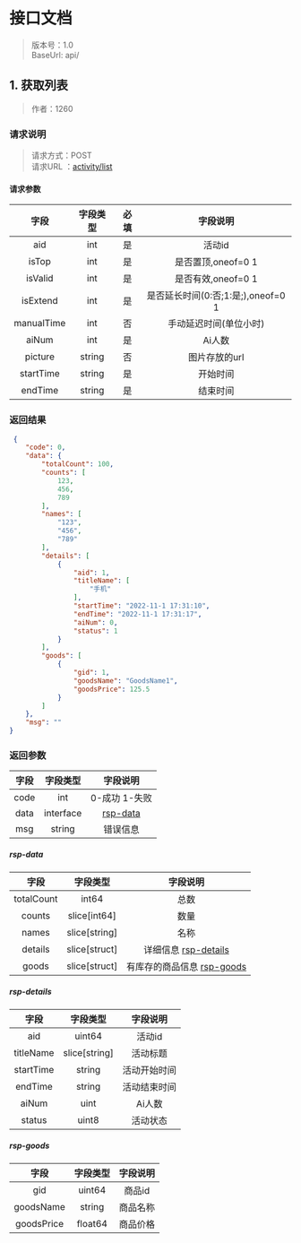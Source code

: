 # 接口文档
> 版本号：1.0<br>
> BaseUrl: api/


## 1. 获取列表
> 作者：1260

### 请求说明
> 请求方式：POST<br>
请求URL ：[activity/list](#)

#### 请求参数

|字段      |字段类型       |必填     |字段说明    |
|:--:|:--:|:--:|:--:|
|aid   |int        |是      |活动id    |
|isTop   |int        |是      |是否置顶,oneof=0 1    |
|isValid   |int        |是      |是否有效,oneof=0 1    |
|isExtend   |int        |是      |是否延长时间(0:否;1:是;),oneof=0 1    |
|manualTime   |int        |否      |手动延迟时间(单位小时)    |
|aiNum   |int        |是      |Ai人数    |
|picture   |string        |否      |图片存放的url    |
|startTime   |string        |是      |开始时间    |
|endTime   |string        |是      |结束时间    |


### 返回结果
```json
 {
	"code": 0,
	"data": {
		"totalCount": 100,
		"counts": [
			123,
			456,
			789
		],
		"names": [
			"123",
			"456",
			"789"
		],
		"details": [
			{
				"aid": 1,
				"titleName": [
					"手机"
				],
				"startTime": "2022-11-1 17:31:10",
				"endTime": "2022-11-1 17:31:17",
				"aiNum": 0,
				"status": 1
			}
		],
		"goods": [
			{
				"gid": 1,
				"goodsName": "GoodsName1",
				"goodsPrice": 125.5
			}
		]
	},
	"msg": ""
} 
```
### 返回参数

|字段      |字段类型       |字段说明    |
|:--:|:--:|:--:|
|code   |int        |0-成功 1-失败    |
|data   |interface        | [rsp-data](#rsp-1.1.data)    |
|msg   |string        |错误信息    |

<a id="rsp-1.1.data"></a> 
##### rsp-data 
 
|字段      |字段类型       |字段说明    |
|:--:|:--:|:--:|
|totalCount   |int64        |总数    |
|counts   |slice[int64]        |数量    |
|names   |slice[string]        |名称    |
|details   |slice[struct]        |详细信息 [rsp-details](#rsp-1.1.details)    |
|goods   |slice[struct]        |有库存的商品信息 [rsp-goods](#rsp-1.1.goods)    |
 
<a id="rsp-1.1.details"></a> 
##### rsp-details 
 
|字段      |字段类型       |字段说明    |
|:--:|:--:|:--:|
|aid   |uint64        |活动id    |
|titleName   |slice[string]        |活动标题    |
|startTime   |string        |活动开始时间    |
|endTime   |string        |活动结束时间    |
|aiNum   |uint        |Ai人数    |
|status   |uint8        |活动状态    |
 
<a id="rsp-1.1.goods"></a> 
##### rsp-goods 
 
|字段      |字段类型       |字段说明    |
|:--:|:--:|:--:|
|gid   |uint64        |商品id    |
|goodsName   |string        |商品名称    |
|goodsPrice   |float64        |商品价格    |
 


